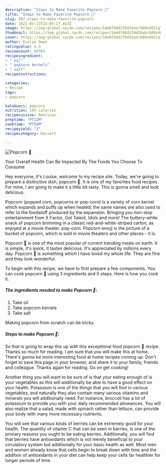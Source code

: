 ```yaml
---
description: "Steps to Make Favorite Popcorn 🍿"
title: "Steps to Make Favorite Popcorn 🍿"
slug: 607-steps-to-make-favorite-popcorn
date: 2022-05-13T13:05:27.813Z
image: https://img-global.cpcdn.com/recipes/5de0f46d2f0d26ab/680x482cq70/popcorn-recipe-main-photo.jpg
thumbnail: https://img-global.cpcdn.com/recipes/5de0f46d2f0d26ab/680x482cq70/popcorn-recipe-main-photo.jpg
cover: https://img-global.cpcdn.com/recipes/5de0f46d2f0d26ab/680x482cq70/popcorn-recipe-main-photo.jpg
author: Evelyn Owen
ratingvalue: 4.3
reviewcount: 49763
recipeingredient:
- " oil"
- " popcorn kernels"
- " salt"
recipeinstructions:

categories:
- Recipe
tags:
- popcorn

katakunci: popcorn 
nutrition: 194 calories
recipecuisine: American
preptime: "PT12M"
cooktime: "PT55M"
recipeyield: "3"
recipecategory: Dessert

---
```



![Popcorn 🍿](https://img-global.cpcdn.com/recipes/5de0f46d2f0d26ab/680x482cq70/popcorn-recipe-main-photo.jpg)

Your Overall Health Can Be Impacted By The Foods You Choose To Consume

Hey everyone, it's Louise, welcome to my recipe site. Today, we're going to prepare a distinctive dish, popcorn 🍿. It is one of my favorites food recipes. For mine, I am going to make it a little bit tasty. This is gonna smell and look delicious.

Popcorn (popped corn, popcorns or pop-corn) is a variety of corn kernel which expands and puffs up when heated; the same names are also used to refer to the foodstuff produced by the expansion. Bringing you non-stop entertainment from X Factor, Got Talent, Idols and more! The buttery-white snack of popcorn brimming in a classic red-and-white-striped carton, as enjoyed at a movie theater. pop-corn. Popcorn emoji is the picture of a bucket of popcorn, which is sold in movie theaters and other places - it is.

Popcorn 🍿 is one of the most popular of current trending meals on earth. It is simple, it's quick, it tastes delicious. It's appreciated by millions every day. Popcorn 🍿 is something which I have loved my whole life. They are fine and they look wonderful.


To begin with this recipe, we have to first prepare a few components. You can cook popcorn 🍿 using 3 ingredients and 0 steps. Here is how you cook it.

<!--inarticleads1-->

##### The ingredients needed to make Popcorn 🍿:

1. Take  oil
1. Take  popcorn kernels
1. Take  salt


Making popcorn from scratch can be tricky. 

<!--inarticleads2-->

##### Steps to make Popcorn 🍿:





So that is going to wrap this up with this exceptional food popcorn 🍿 recipe. Thanks so much for reading. I am sure that you will make this at home. There's gonna be more interesting food at home recipes coming up. Don't forget to save this page in your browser, and share it to your family, friends and colleague. Thanks again for reading. Go on get cooking!

Another thing you will want to be sure of is that your eating enough of is your vegetables as this will additionally be able to have a good effect on your health. Potassium is one of the things that you will find in various vegetables, and naturally they also contain many various vitamins and minerals you will additionally need. For instance, broccoli has a lot of potassium to provide you with your daily recommended allowances. You will also realize that a salad, made with spinach rather than lettuce, can provide your body with many more necessary nutrients.

You will see that various kinds of berries can be extremely good for your health. The quantity of vitamin C that can be seen in berries, is one of the primary reasons you ought to be eating berries. Additionally, you will find that berries have antioxidants which is not merely beneficial to your circulatory system but additionally for your basic health as well. Most men and women already know that cells begin to break down with time and the addition of antioxidants in your diet can help keep your cells far healthier for longer periods of time.

